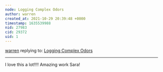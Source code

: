 ```yaml
---
node: Logging Complex Odors
author: warren
created_at: 2021-10-29 20:39:48 +0000
timestamp: 1635539988
nid: 27983
cid: 29372
uid: 1
---
```




[warren](../profile/warren) replying to: [Logging Complex Odors](../notes/sarasage/10-29-2021/logging-complex-odors)

----
I love this a lot!!!! Amazing work Sara!